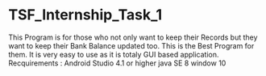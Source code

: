 # TSF_Internship_Task_1
This Program is for those who not only want to keep their Records
but they want to keep their Bank Balance updated too. This is the
Best Program for them. It is very easy to use as it is totaly GUI
based application.
Recquirements :
Android Studio 4.1 or higher
java SE 8
window 10

